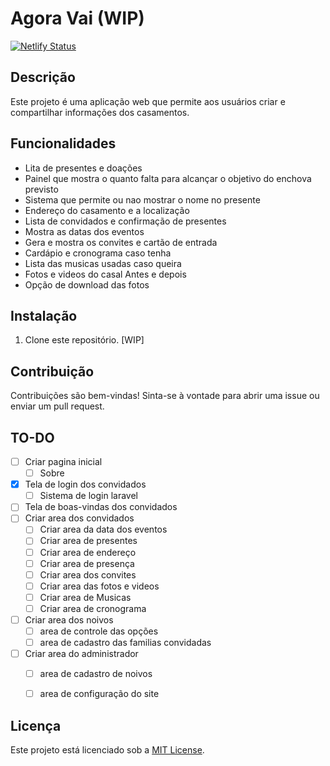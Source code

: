 # Agora Vai (WIP)

[![Netlify Status](https://api.netlify.com/api/v1/badges/dc857743-c6be-44da-b4df-d7e945026bff/deploy-status)](https://app.netlify.com/sites/loquacious-gelato-626ba4/deploys)
## Descrição

Este projeto é uma aplicação web que permite aos usuários criar e compartilhar  informações dos casamentos.

## Funcionalidades

- Lita de presentes e doações
- Painel que mostra o quanto falta para alcançar o objetivo do enchova previsto
- Sistema que permite ou nao mostrar o nome no presente
- Endereço do casamento e a localização
- Lista de convidados e confirmação de presentes
- Mostra as datas dos eventos
- Gera e mostra os convites e cartão de entrada
- Cardápio e cronograma caso tenha
- Lista das musicas usadas caso queira
- Fotos e videos do casal Antes e depois
- Opção de download das fotos

## Instalação

1. Clone este repositório.
[WIP]

## Contribuição

Contribuições são bem-vindas! Sinta-se à vontade para abrir uma issue ou enviar um pull request.

## TO-DO
- [ ] Criar pagina inicial
    - [ ] Sobre
- [x] Tela de login dos convidados
    - [ ] Sistema de login laravel
- [ ] Tela de boas-vindas dos convidados
- [ ] Criar area dos convidados
    - [ ] Criar area da data dos eventos
    - [ ] Criar area de presentes
    - [ ] Criar area de endereço
    - [ ] Criar area de presença
    - [ ] Criar area dos convites
    - [ ] Criar area das fotos e videos
    - [ ] Criar area de Musicas
    - [ ] Criar area de cronograma
- [ ] Criar area dos noivos
    - [ ] area de controle das opções
    - [ ] area de cadastro das familias convidadas
- [ ] Criar area do administrador
    - [ ] area de cadastro de noivos
    - [ ] area de configuração do site


## Licença

Este projeto está licenciado sob a [MIT License](https://opensource.org/licenses/MIT).
